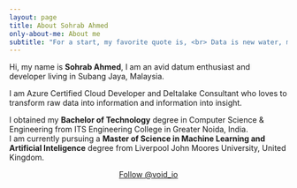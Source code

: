 ```yaml
---
layout: page
title: About Sohrab Ahmed
only-about-me: About me
subtitle: "For a start, my favorite quote is, <br> Data is new water, must should be clean and healthy before consuming."
---
```


<div id="aboutme-section">

<p class="about-text">
<span class="fa fa-briefcase about-icon"></span>
  Hi, my name is <strong>Sohrab Ahmed</strong>, I am an avid datum enthusiast and developer living in Subang Jaya, Malaysia.
</p>

<p class="about-text">
<span class="fa fa-code about-icon"></span>
I am Azure Certified Cloud Developer and Deltalake Consultant who loves to transform raw data into information and information into insight.
</p>

<p class="about-text">
<span class="fa fa-graduation-cap about-icon"></span>
I obtained my <strong>Bachelor of Technology</strong> degree in Computer Science & Engineering from ITS Engineering College in Greater Noida, India.<br>I am currently pursuing a <strong>Master of Science in Machine Learning and Artificial Inteligence</strong> degree from Liverpool John Moores University, United Kingdom.
</p>

<center>
	<a href="https://twitter.com/void_io" class="twitter-follow-button" data-size="large" data-show-count="false">Follow @void_io</a>
	<script async src="//platform.twitter.com/widgets.js" charset="utf-8"></script>
</center>
